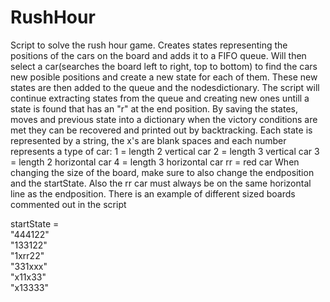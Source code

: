 # RushHour
  
Script to solve the rush hour game.
Creates states representing the positions of the cars on the board and adds it to a FIFO queue. Will then select a car(searches the board left to right, top to bottom) to find the cars new posible positions and create a new state for each of them. These new states are then added to the queue and the nodesdictionary.
The script will continue extracting states from the queue and creating new ones untill a state is found that has an "r" at the end position.
By saving the states, moves and previous state into a dictionary when the victory conditions are met they can be recovered and printed out by backtracking.
Each state is represented by a string, the x's are blank spaces and each number represents a type of car:
 1 = length 2 vertical car
 2 = length 3 vertical car
 3 = length 2 horizontal car
 4 = length 3 horizontal car
 rr = red car
When changing the size of the board, make sure to also change the endposition and the startState. Also the rr car must always be on the same horizontal line as the endposition. There is an example of different sized boards commented out in the script

startState =\
       "444122" \
"133122" \
"1xrr22" \
"331xxx" \
"x11x33" \
"x13333" 
